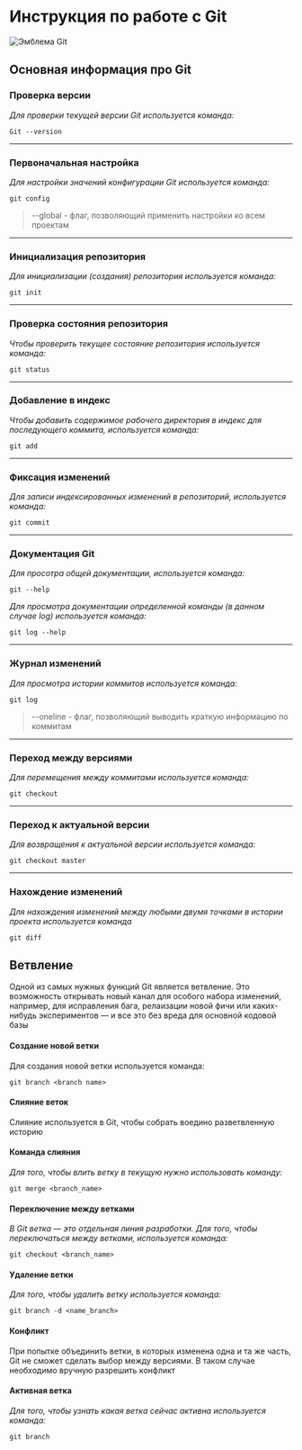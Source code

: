 # **Инструкция по работе с Git**

![Эмблема Git](git.jpg)

## Основная информация про Git

### **Проверка версии**

*Для проверки текущей версии Git используется команда:*

    Git --version

---

### **Первоначальная настройка**

*Для настройки значений конфигурации Git используется команда:*

    git config
        
>--global - флаг, позволяющий применить настройки ко всем проектам   

---

### **Инициализация репозитория**

*Для инициализации (создания) репозитория используется команда:*

    git init

---

### **Проверка состояния репозитория**

*Чтобы проверить текущее состояние репозитория используется команда:*

    git status 

---

### **Добавление в индекс**

*Чтобы добавить содержимое рабочего директория в индекс для последующего коммита, используется команда:*

    git add

---

### **Фиксация изменений**

*Для записи индексированных изменений в репозиторий, используется команда:*

    git commit

----

### **Документация Git**

*Для просотра общей документации, используется команда:*

    git --help

*Для просмотра документации определенной команды (в данном случае log) используется команда:*

    git log --help

---

### **Журнал изменений**

*Для просмотра истории коммитов используется команда:*

    git log

>--oneline - флаг, позволяющий выводить краткую информацию по коммитам

---

### **Переход между версиями**

*Для перемещения между коммитами используется команда:*

    git checkout

---

### **Переход к актуальной версии**

*Для возвращения к актуальной версии используется команда:*

    git checkout master

---

### **Нахождение изменений**

*Для нахождения изменений между любыми двумя точками в истории проекта используется команда*

    git diff

## Ветвление

Одной из самых нужных функций Git является ветвление. Это возможность открывать новый канал для особого набора изменений, например, для исправления бага, релаизации новой фичи или каких-нибудь экспериментов — и все это без вреда для основной кодовой базы

#### **Создание новой ветки**

Для создания новой ветки используется команда:

    git branch <branch name>
 
#### **Слияние веток**

Слияние используется в Git, чтобы собрать воедино разветвленную историю

#### **Команда слияния**

*Для того, чтобы влить ветку в текущую нужно использовать команду:*

    git merge <branch_name>

#### **Переключение между ветками**

*В Git ветка — это отдельная линия разработки. Для того, чтобы переключаться между ветками, используется команда:*

    git checkout <branch_name>

#### **Удаление ветки**

 *Для того, чтобы удалить ветку используется команда:*
    
    git branch -d <name_branch>

#### **Конфликт**

При попытке объединить ветки, в которых изменена одна и та же часть, Git не сможет сделать выбор между версиями. В таком случае необходимо вручную разрешить конфликт

#### **Активная ветка**

*Для того, чтобы узнать какая ветка сейчас активна используется команда:*

    git branch